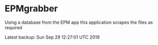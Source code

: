 # EPMgrabber
Using a database from the EPM app this application scrapes the files as required


Latest backup: Sun Sep 29 12:27:01 UTC 2019
